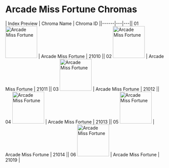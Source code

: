 # Arcade Miss Fortune Chromas

| Index  Preview | Chroma Name | Chroma ID ||------|---|---|| 01  <img src='https://raw.communitydragon.org/latest/plugins/rcp-be-lol-game-data/global/default/v1/champion-chroma-images/21/21010.png' alt='Arcade Miss Fortune' width='100'> | Arcade Miss Fortune | 21010 || 02  <img src='https://raw.communitydragon.org/latest/plugins/rcp-be-lol-game-data/global/default/v1/champion-chroma-images/21/21011.png' alt='Arcade Miss Fortune' width='100'> | Arcade Miss Fortune | 21011 || 03  <img src='https://raw.communitydragon.org/latest/plugins/rcp-be-lol-game-data/global/default/v1/champion-chroma-images/21/21012.png' alt='Arcade Miss Fortune' width='100'> | Arcade Miss Fortune | 21012 || 04  <img src='https://raw.communitydragon.org/latest/plugins/rcp-be-lol-game-data/global/default/v1/champion-chroma-images/21/21013.png' alt='Arcade Miss Fortune' width='100'> | Arcade Miss Fortune | 21013 || 05  <img src='https://raw.communitydragon.org/latest/plugins/rcp-be-lol-game-data/global/default/v1/champion-chroma-images/21/21014.png' alt='Arcade Miss Fortune' width='100'> | Arcade Miss Fortune | 21014 || 06  <img src='https://raw.communitydragon.org/latest/plugins/rcp-be-lol-game-data/global/default/v1/champion-chroma-images/21/21019.png' alt='Arcade Miss Fortune' width='100'> | Arcade Miss Fortune | 21019 |